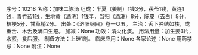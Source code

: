 序号：10218
名称：加味二陈汤
组成：半夏（姜制）1钱3分，茯苓1钱，黄连1钱，青竹茹1钱，生地黄（酒洗）1钱半，当归（酒洗）8分，陈皮（去白）8分，桔梗5分，甘草梢2分。
出处：《济阳纲目》卷一○五。
主治：舌下肿结如核，或重舌、木舌及满口生疮。
加减：None
功效：清火化痰。
用法用量：加生姜3片，水煎，食后服。
制备方法：上锉1剂。
临床应用：None
各家论述：None
用药禁忌：None
附注：None
